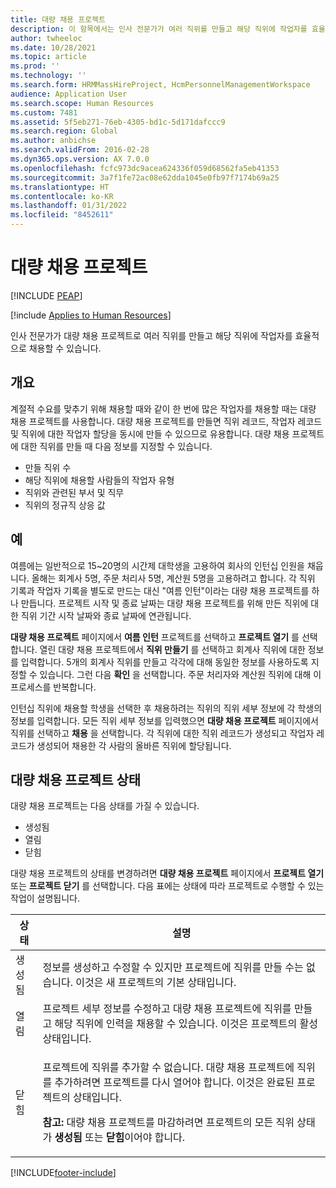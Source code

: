 ```yaml
---
title: 대량 채용 프로젝트
description: 이 항목에서는 인사 전문가가 여러 직위를 만들고 해당 직위에 작업자를 효율적으로 채용할 수 있는 대량 채용 프로젝트에 관해 설명합니다.
author: twheeloc
ms.date: 10/28/2021
ms.topic: article
ms.prod: ''
ms.technology: ''
ms.search.form: HRMMassHireProject, HcmPersonnelManagementWorkspace
audience: Application User
ms.search.scope: Human Resources
ms.custom: 7481
ms.assetid: 5f5eb271-76eb-4305-bd1c-5d171dafccc9
ms.search.region: Global
ms.author: anbichse
ms.search.validFrom: 2016-02-28
ms.dyn365.ops.version: AX 7.0.0
ms.openlocfilehash: fcfc973dc9acea624336f059d68562fa5eb41353
ms.sourcegitcommit: 3a7f1fe72ac08e62dda1045e0fb97f7174b69a25
ms.translationtype: HT
ms.contentlocale: ko-KR
ms.lasthandoff: 01/31/2022
ms.locfileid: "8452611"
---
```

# <a name="mass-hire-projects"></a>대량 채용 프로젝트


[!INCLUDE [PEAP](../includes/peap-1.md)]

[!include [Applies to Human Resources](../includes/applies-to-hr.md)]



인사 전문가가 대량 채용 프로젝트로 여러 직위를 만들고 해당 직위에 작업자를 효율적으로 채용할 수 있습니다.

## <a name="overview"></a>개요

계절적 수요를 맞추기 위해 채용할 때와 같이 한 번에 많은 작업자를 채용할 때는 대량 채용 프로젝트를 사용합니다. 대량 채용 프로젝트를 만들면 직위 레코드, 작업자 레코드 및 직위에 대한 작업자 할당을 동시에 만들 수 있으므로 유용합니다. 대량 채용 프로젝트에 대한 직위를 만들 때 다음 정보를 지정할 수 있습니다.

- 만들 직위 수
- 해당 직위에 채용할 사람들의 작업자 유형
- 직위와 관련된 부서 및 직무
- 직위의 정규직 상응 값

## <a name="example"></a>예

여름에는 일반적으로 15~20명의 시간제 대학생을 고용하여 회사의 인턴십 인원을 채웁니다. 올해는 회계사 5명, 주문 처리사 5명, 계산원 5명을 고용하려고 합니다. 각 직위 기록과 작업자 기록을 별도로 만드는 대신 "여름 인턴"이라는 대량 채용 프로젝트를 하나 만듭니다. 프로젝트 시작 및 종료 날짜는 대량 채용 프로젝트를 위해 만든 직위에 대한 직위 기간 시작 날짜와 종료 날짜에 연관됩니다.

**대량 채용 프로젝트** 페이지에서 **여름 인턴** 프로젝트를 선택하고 **프로젝트 열기** 를 선택합니다. 열린 대량 채용 프로젝트에서 **직위 만들기** 를 선택하고 회계사 직위에 대한 정보를 입력합니다. 5개의 회계사 직위를 만들고 각각에 대해 동일한 정보를 사용하도록 지정할 수 있습니다. 그런 다음 **확인** 을 선택합니다. 주문 처리자와 계산원 직위에 대해 이 프로세스를 반복합니다.

인턴십 직위에 채용할 학생을 선택한 후 채용하려는 직위의 직위 세부 정보에 각 학생의 정보를 입력합니다. 모든 직위 세부 정보를 입력했으면 **대량 채용 프로젝트** 페이지에서 직위를 선택하고 **채용** 을 선택합니다. 각 직위에 대한 직위 레코드가 생성되고 작업자 레코드가 생성되어 채용한 각 사람의 올바른 직위에 할당됩니다.

## <a name="mass-hire-project-statuses"></a>대량 채용 프로젝트 상태

대량 채용 프로젝트는 다음 상태를 가질 수 있습니다.

- 생성됨
- 열림
- 닫힘

대량 채용 프로젝트의 상태를 변경하려면 **대량 채용 프로젝트** 페이지에서 **프로젝트 열기** 또는 **프로젝트 닫기** 를 선택합니다. 다음 표에는 상태에 따라 프로젝트로 수행할 수 있는 작업이 설명됩니다.

<table>
<thead>
<tr>
<th>상태</th>
<th>설명</th>
</tr>
</thead>
<tbody>
<tr>
<td>생성됨</td>
<td>정보를 생성하고 수정할 수 있지만 프로젝트에 직위를 만들 수는 없습니다. 이것은 새 프로젝트의 기본 상태입니다.</td>
</tr>
<tr>
<td>열림</td>
<td>프로젝트 세부 정보를 수정하고 대량 채용 프로젝트에 직위를 만들고 해당 직위에 인력을 채용할 수 있습니다. 이것은 프로젝트의 활성 상태입니다.</td>
</tr>
<tr>
<td>닫힘</td>
<td><p>프로젝트에 직위를 추가할 수 없습니다. 대량 채용 프로젝트에 직위를 추가하려면 프로젝트를 다시 열어야 합니다. 이것은 완료된 프로젝트의 상태입니다.</p>
<p><strong>참고:</strong> 대량 채용 프로젝트를 마감하려면 프로젝트의 모든 직위 상태가 <b>생성됨</b> 또는 <b>닫힘</b>이어야 합니다.</p>
</td>
</tr>
</tbody>
</table>


[!INCLUDE[footer-include](../includes/footer-banner.md)]

